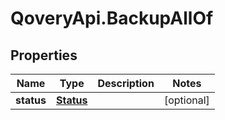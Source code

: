 # QoveryApi.BackupAllOf

## Properties

Name | Type | Description | Notes
------------ | ------------- | ------------- | -------------
**status** | [**Status**](Status.md) |  | [optional] 


